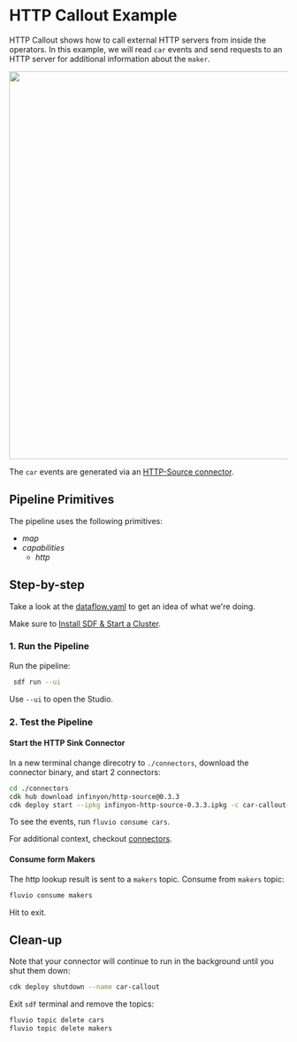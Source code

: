 # HTTP Callout Example

HTTP Callout shows how to call external HTTP servers from inside the operators. In this example, we will read `car` events and send requests to an HTTP server for additional information about the `maker`.

<p align="center">
 <img width="700" src="img/http-callout.jpg">
</p>

The `car` events are generated via an [HTTP-Source connector](connectors).

## Pipeline Primitives

The pipeline uses the following primitives:
* _map_
* _capabilities_
  * _http_


## Step-by-step

Take a look at the [dataflow.yaml](./dataflow.yaml) to get an idea of what we're doing.

Make sure to [Install SDF & Start a Cluster].

### 1. Run the Pipeline

Run the pipeline:

```bash
 sdf run --ui
```

Use `--ui` to open the Studio.

### 2. Test the Pipeline

#### Start the HTTP Sink Connector

In a new terminal change direcotry to `./connectors`, download the connector binary, and start 2 connectors:

```bash
cd ./connectors
cdk hub download infinyon/http-source@0.3.3
cdk deploy start --ipkg infinyon-http-source-0.3.3.ipkg -c car-callout-connector.yaml
```

To see the events, run `fluvio consume cars`.  

For additional context, checkout [connectors](./connectors/).


#### Consume form Makers

The http lookup result is sent to a `makers` topic. Consume from `makers` topic:

```bash
fluvio consume makers
```

Hit <Ctrl-C> to exit.

## Clean-up

Note that your connector will continue to run in the background until you shut them down:

```bash
cdk deploy shutdown --name car-callout
```

Exit `sdf` terminal and remove the topics:

```bash
fluvio topic delete cars
fluvio topic delete makers
```

[Install SDF & Start a Cluster]: /README.MD#prerequisites
